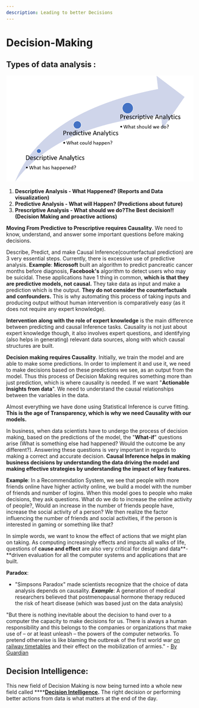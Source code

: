 ```yaml
---
description: Leading to better Decisions
---
```


# Decision-Making

## **Types of data analysis :**

![Predictive to Prescriptive Analytics is where causality comes in.](.gitbook/assets/image.png)

1. **Descriptive Analysis - What Happened? \(Reports and Data visualization\)**
2. **Predictive Analysis - What will Happen? \(Predictions about future\)**
3. **Prescriptive Analysis - What should we do?The Best decision!! \(Decision Making and proactive actions\)**

**Moving From Predictive to Prescriptive requires Causality**. We need to know, understand, and answer some important questions before making decisions. 

Describe, Predict, and make Causal Inference\(counterfactual prediction\) are 3 very essential steps. Currently, there is excessive use of predictive analysis. **Example**: **Microsoft** built an algorithm to predict pancreatic cancer months before diagnosis, **Facebook's** algorithm to detect users who may be suicidal. These applications have 1 thing in common, **which is that they are predictive models, not causal.** They take data as input and make a prediction which is the output. **They do not consider the counterfactuals and confounders.** This is why automating this process of taking inputs and producing output without human intervention is comparatively easy \(as it does not require any expert knowledge\). 

**Intervention along with the role of expert knowledge** is the main difference between predicting and causal Inference tasks. Causality is not just about expert knowledge though, it also involves expert questions, and identifying \(also helps in generating\) relevant data sources, along with which causal structures are built.

**Decision making requires Causality**. Initially, we train the model and are able to make some predictions. In order to implement it and use it, we need to make decisions based on these predictions we see, as an output from the model. Thus this process of Decision Making requires something more than just prediction, which is where causality is needed. If we want "**Actionable Insights from data**". We need to understand the causal relationships between the variables in the data. 

Almost everything we have done using Statistical Inference is curve fitting. **This is the age of Transparency, which is why we need Causality with our models.**

In business, when data scientists have to undergo the process of decision making, based on the predictions of the model, the "**What-if**" questions arise \(What is something else had happened? Would the outcome be any different?\). Answering these questions is very important in regards to making a correct and accurate decision. **Causal Inference helps in making business decisions by understanding the data driving the model and making effective strategies by understanding the impact of key features.**

**Example**: In a Recommendation System, we see that people with more friends online have higher activity online, we build a model with the number of friends and number of logins. When this model goes to people who make decisions, they ask questions. What do we do to increase the online activity of people?, Would an increase in the number of friends people have, increase the social activity of a person? We then realize the factor influencing the number of friends and social activities, if the person is interested in gaming or something like that?

In simple words, we want to know the effect of actions that we might plan on taking. As computing increasingly effects and impacts all walks of life, questions of **cause and effect** are also very critical for design and data**-**driven evaluation for all the computer systems and applications that are built.

**Paradox**: 

* "Simpsons Paradox" made scientists recognize that the choice of data analysis depends on causality. _**Example**_: A generation of medical researchers believed that postmenopausal hormone therapy reduced the risk of heart disease \(which was based just on the data analysis\)

"But there is nothing inevitable about the decision to hand over to a computer the capacity to make decisions for us. There is always a human responsibility and this belongs to the companies or organizations that make use of – or at least unleash – the powers of the computer networks. To pretend otherwise is like blaming the outbreak of the first world war [on railway timetables](http://media.nationalarchives.gov.uk/index.php/railways-and-the-mobilisation-for-war-in-1914/) and their effect on the mobilization of armies." - [By Guardian ](https://www.theguardian.com/commentisfree/2016/oct/23/the-guardian-view-on-machine-learning-people-must-decide)

## **Decision Intelligence:** 

This new field of Decision Making is now being turned into a whole new field called ****[**Decision Intelligence**](https://en.wikipedia.org/wiki/Decision_intelligence)**.** The right decision or performing better actions from data is what matters at the end of the day.

